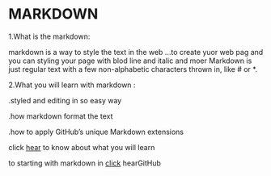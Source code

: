 # MARKDOWN

1.What is the markdown:

markdown is a way to style the text in the web ...to create yuor web pag and you can styling your page with blod line and italic and moer
Markdown is just regular text with a few non-alphabetic characters thrown in, like # or *.



2.What you will learn with markdown :

.styled and editing in so easy way 

.how markdown format the text 

.how to apply GitHub’s unique Markdown extensions

 click [hear](http://www.google.com) to know about what you will learn
 
 to starting with markdown in [click](http://www.google.com) hearGitHub
